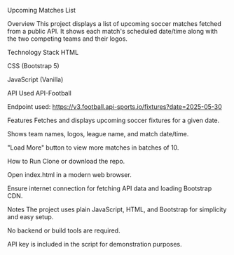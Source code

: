 Upcoming Matches List

Overview
This project displays a list of upcoming soccer matches fetched from a public API.
It shows each match's scheduled date/time along with the two competing teams and their logos.

Technology Stack
HTML

CSS (Bootstrap 5)

JavaScript (Vanilla)

API Used
API-Football

Endpoint used: https://v3.football.api-sports.io/fixtures?date=2025-05-30

Features
Fetches and displays upcoming soccer fixtures for a given date.

Shows team names, logos, league name, and match date/time.

"Load More" button to view more matches in batches of 10.

How to Run
Clone or download the repo.

Open index.html in a modern web browser.

Ensure internet connection for fetching API data and loading Bootstrap CDN.

Notes
The project uses plain JavaScript, HTML, and Bootstrap for simplicity and easy setup.

No backend or build tools are required.

API key is included in the script for demonstration purposes.
